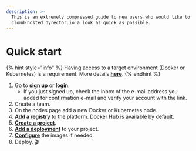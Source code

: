 ```yaml
---
description: >-
  This is an extremely compressed guide to new users who would like to give
  cloud-hosted dyrector.io a look as quick as possible.
---
```


# Quick start

{% hint style="info" %}
Having access to a target environment (Docker or Kubernetes) is a requirement. More details [**here**](../docs/tutorials/register-your-node.md).
{% endhint %}

1. Go to [**sign up**](https://app.dyrectorio.com/auth/register) or [**login**](https://app.dyrectorio.com).
   * If you just signed up, check the inbox of the e-mail address you added for confirmation e-mail and verify your account with the link.
2. Create a team.
3. On the nodes page add a new Docker or Kubernetes node.
4. [**Add a registry**](../docs/tutorials/add-your-registry/) to the platform. Docker Hub is available by default.
5. [**Create a project**](../docs/tutorials/create-your-product/).
6. [**Add a deployment**](../docs/tutorials/deploy-your-product.md) to your project.
7. [**Configure**](../docs/features/configuration-management.md) the images if needed.
8. Deploy. 🎬

